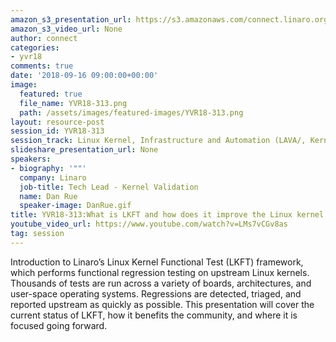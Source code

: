 ```yaml
---
amazon_s3_presentation_url: https://s3.amazonaws.com/connect.linaro.org/yvr18/presentations/yvr18-313.pdf
amazon_s3_video_url: None
author: connect
categories:
- yvr18
comments: true
date: '2018-09-16 09:00:00+00:00'
image:
  featured: true
  file_name: YVR18-313.png
  path: /assets/images/featured-images/YVR18-313.png
layout: resource-post
session_id: YVR18-313
session_track: Linux Kernel, Infrastructure and Automation (LAVA/, Kernel Validation
slideshare_presentation_url: None
speakers:
- biography: '""'
  company: Linaro
  job-title: Tech Lead - Kernel Validation
  name: Dan Rue
  speaker-image: DanRue.gif
title: YVR18-313:What is LKFT and how does it improve the Linux kernel overall quality
youtube_video_url: https://www.youtube.com/watch?v=LMs7vCGv8as
tag: session
---
```


Introduction to Linaro’s Linux Kernel Functional Test (LKFT) framework, which performs functional regression testing on upstream Linux kernels. Thousands of tests are run across a variety of boards, architectures, and user-space operating systems. Regressions are detected, triaged, and reported upstream as quickly as possible.
This presentation will cover the current status of LKFT, how it benefits the community, and where it is focused going forward.
